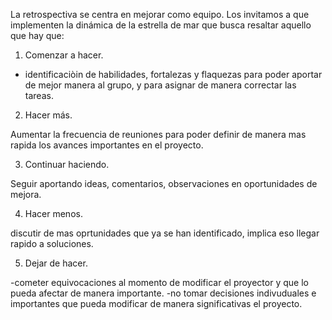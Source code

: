 La retrospectiva se centra en mejorar como equipo. Los invitamos a que implementen la
dinámica de la estrella de mar que busca resaltar aquello que hay que:

1. Comenzar a hacer.

- identificaciòin de habilidades, fortalezas y flaquezas para poder aportar de mejor manera al grupo, y para asignar de manera correctar las tareas.

2. Hacer más.

Aumentar la frecuencia de reuniones para poder definir de manera mas rapida los avances importantes en el proyecto.

3. Continuar haciendo.

Seguir aportando ideas, comentarios, observaciones en oportunidades de mejora.

4. Hacer menos.

discutir de mas oprtunidades que ya se han identificado, implica eso llegar rapido a soluciones.

5. Dejar de hacer.

-cometer equivocaciones al momento de modificar el proyector y que lo pueda afectar de manera importante.
-no tomar decisiones indivuduales e importantes que pueda modificar de manera significativas el proyecto.
